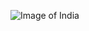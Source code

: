 ![Image of India](https://www.vectorstock.com/royalty-free-vector/watercolor-painting-of-indian-map-vector-5671598)

